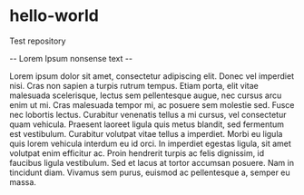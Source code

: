 # hello-world
Test repository

-- Lorem Ipsum nonsense text --

Lorem ipsum dolor sit amet, consectetur adipiscing elit. Donec vel imperdiet nisi. Cras non sapien a turpis rutrum tempus. Etiam porta, elit vitae malesuada scelerisque, lectus sem pellentesque augue, nec cursus arcu enim ut mi. Cras malesuada tempor mi, ac posuere sem molestie sed. Fusce nec lobortis lectus. Curabitur venenatis tellus a mi cursus, vel consectetur quam vehicula. Praesent laoreet ligula quis metus blandit, sed fermentum est vestibulum. Curabitur volutpat vitae tellus a imperdiet. Morbi eu ligula quis lorem vehicula interdum eu id orci. In imperdiet egestas ligula, sit amet volutpat enim efficitur ac. Proin hendrerit turpis ac felis dignissim, id faucibus ligula vestibulum. Sed et lacus at tortor accumsan posuere. Nam in tincidunt diam. Vivamus sem purus, euismod ac pellentesque a, semper eu massa.
